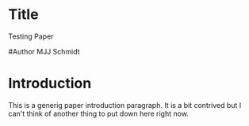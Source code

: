 # Title
Testing Paper

#Author
MJJ Schmidt

# Introduction
This is a generig paper introduction paragraph. It is a bit contrived but I can't think of another thing to put down here right now.

